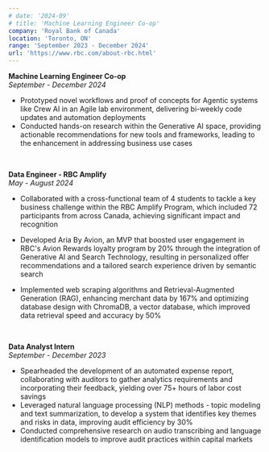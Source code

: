```yaml
---
# date: '2024-09'
# title: 'Machine Learning Engineer Co-op'
company: 'Royal Bank of Canada'
location: 'Toronto, ON'
range: 'September 2023 - December 2024'
url: 'https://www.rbc.com/about-rbc.html'
---
```


**Machine Learning Engineer Co-op**  
_September - December 2024_

- Prototyped novel workflows and proof of concepts for Agentic systems like Crew AI in an Agile lab environment, delivering bi-weekly code updates and automation deployments
- Conducted hands-on research within the Generative AI space, providing actionable recommendations for new tools and frameworks, leading to the enhancement in addressing business use cases

&nbsp; <!-- This adds a blank line -->

<!-- ---

date: '2023-08'
title: 'Data Engineer - RBC Amplify'
company: 'Royal Bank of Canada'
location: 'Toronto, ON'
range: 'May - August 2023'
url: 'https://www.rbc.com/about-rbc.html'
--- -->

**Data Engineer - RBC Amplify**  
_May - August 2024_

- Collaborated with a cross-functional team of 4 students to tackle a key business challenge within the RBC Amplify Program, which included 72 participants from across Canada, achieving significant impact and recognition
- Developed Aria By Avion, an MVP that boosted user engagement in RBC's Avion Rewards loyalty program by 20% through the integration of Generative AI and Search Technology, resulting in personalized offer recommendations and a tailored search experience driven by semantic search
- Implemented web scraping algorithms and Retrieval-Augmented Generation (RAG), enhancing merchant data by 167% and optimizing database design with ChromaDB, a vector database, which improved data retrieval speed and accuracy by 50%

  &nbsp; <!-- This adds a blank line -->

<!-- --- -->

<!-- date: '2022-05'
title: 'Technology Analyst Intern'
company: 'Royal Bank of Canada'
location: 'Toronto, ON'
range: 'May - August 2022'
url: 'https://www.rbc.com/about-rbc.html'
--- -->

**Data Analyst Intern**  
_September - December 2023_

- Spearheaded the development of an automated expense report, collaborating with auditors to gather analytics requirements and incorporating their feedback, yielding over 75+ hours of labor cost savings
- Leveraged natural language processing (NLP) methods - topic modeling and text summarization, to develop a system that identifies key themes and risks in data, improving audit efficiency by 30%
- Conducted comprehensive research on audio transcribing and language identification models to improve audit practices within capital markets
